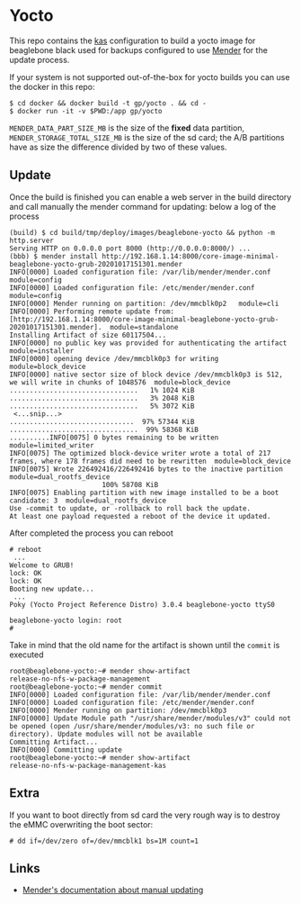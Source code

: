 # Yocto

This repo contains the [kas](kas.readthedocs.io) configuration to build a yocto
image for beaglebone black used for backups configured to use
[Mender](https://docs.mender.io) for the update process.

If your system is not supported out-of-the-box for yocto builds you can use the
docker in this repo:

```
$ cd docker && docker build -t gp/yocto . && cd -
$ docker run -it -v $PWD:/app gp/yocto
```

``MENDER_DATA_PART_SIZE_MB`` is the size of the **fixed** data partition,
``MENDER_STORAGE_TOTAL_SIZE_MB`` is the size of the sd card; the A/B partitions
have as size the difference divided by two of these values.

## Update

Once the build is finished you can enable a web server in the build directory
and call manually the mender command for updating: below a log of the process

```
(build) $ cd build/tmp/deploy/images/beaglebone-yocto && python -m http.server
Serving HTTP on 0.0.0.0 port 8000 (http://0.0.0.0:8000/) ...
(bbb) $ mender install http://192.168.1.14:8000/core-image-minimal-beaglebone-yocto-grub-20201017151301.mender
INFO[0000] Loaded configuration file: /var/lib/mender/mender.conf  module=config
INFO[0000] Loaded configuration file: /etc/mender/mender.conf  module=config
INFO[0000] Mender running on partition: /dev/mmcblk0p2   module=cli
INFO[0000] Performing remote update from: [http://192.168.1.14:8000/core-image-minimal-beaglebone-yocto-grub-20201017151301.mender].  module=standalone
Installing Artifact of size 60117504...
INFO[0000] no public key was provided for authenticating the artifact  module=installer
INFO[0000] opening device /dev/mmcblk0p3 for writing     module=block_device
INFO[0000] native sector size of block device /dev/mmcblk0p3 is 512, we will write in chunks of 1048576  module=block_device
................................   1% 1024 KiB
................................   3% 2048 KiB
................................   5% 3072 KiB
 <...snip...>
...............................  97% 57344 KiB
................................  99% 58368 KiB
..........INFO[0075] 0 bytes remaining to be written               module=limited_writer
INFO[0075] The optimized block-device writer wrote a total of 217 frames, where 178 frames did need to be rewritten  module=block_device
INFO[0075] Wrote 226492416/226492416 bytes to the inactive partition  module=dual_rootfs_device
                       100% 58708 KiB
INFO[0075] Enabling partition with new image installed to be a boot candidate: 3  module=dual_rootfs_device
Use -commit to update, or -rollback to roll back the update.
At least one payload requested a reboot of the device it updated.
```

After completed the process you can reboot

```
# reboot
 ...
Welcome to GRUB!
lock: OK
lock: OK
Booting new update...
 ...
Poky (Yocto Project Reference Distro) 3.0.4 beaglebone-yocto ttyS0

beaglebone-yocto login: root
#
```

Take in mind that the old name for the artifact is shown until the ``commit`` is
executed

```
root@beaglebone-yocto:~# mender show-artifact
release-no-nfs-w-package-management
root@beaglebone-yocto:~# mender commit
INFO[0000] Loaded configuration file: /var/lib/mender/mender.conf 
INFO[0000] Loaded configuration file: /etc/mender/mender.conf 
INFO[0000] Mender running on partition: /dev/mmcblk0p3  
INFO[0000] Update Module path "/usr/share/mender/modules/v3" could not be opened (open /usr/share/mender/modules/v3: no such file or directory). Update modules will not be available 
Committing Artifact...
INFO[0000] Committing update                            
root@beaglebone-yocto:~# mender show-artifact
release-no-nfs-w-package-management-kas
```

## Extra

If you want to boot directly from sd card the very rough way is to destroy the
eMMC overwriting the boot sector:

```
# dd if=/dev/zero of=/dev/mmcblk1 bs=1M count=1
```

## Links

 - [Mender's documentation about manual updating](https://docs.mender.io/artifact-creation/standalone-deployment)
